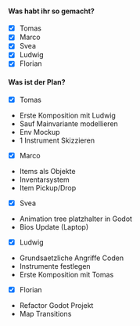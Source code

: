 #### Was habt ihr so gemacht?
- [x] Tomas
- [x] Marco
- [x] Svea
- [x] Ludwig
- [x] Florian
#### Was ist der Plan?
- [x] Tomas
- Erste Komposition mit Ludwig
- Sauf Mainvariante modellieren
- Env Mockup
- 1 Instrument Skizzieren
- [x] Marco
- Items als Objekte
- Inventarsystem
- Item Pickup/Drop
- [x] Svea
- Animation tree platzhalter in Godot
- Bios Update (Laptop)
- [x] Ludwig
- Grundsaetzliche Angriffe Coden
- Instrumente festlegen
- Erste Komposition mit Tomas
- [x] Florian
- Refactor Godot Projekt
- Map Transitions